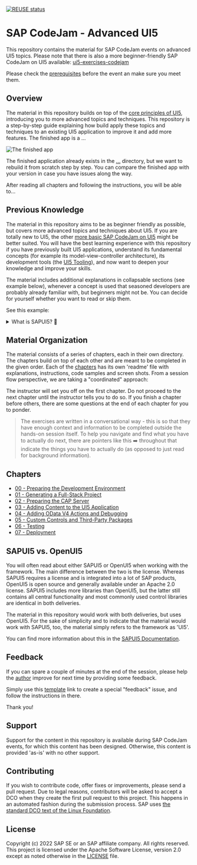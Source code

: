 [![REUSE status](https://api.reuse.software/badge/github.com/SAP-samples/ui5-advanced-exercises-codejam)](https://api.reuse.software/info/github.com/SAP-samples/ui5-advanced-exercises-codejam)

# SAP CodeJam - Advanced UI5

This repository contains the material for SAP CodeJam events on advanced UI5 topics. Please note that there is also a more beginner-friendly SAP CodeJam on UI5 available: [ui5-exercises-codejam](https://github.com/SAP-Samples/ui5-exercises-codejam)

Please check the [prerequisites](/chapters/00-prep-dev-environment/readme.md#1-prerequisites) before the event an make sure you meet them.

## Overview

The material in this repository builds on top of the [core principles of UI5](https://github.com/SAP-Samples/ui5-exercises-codejam), introducing you to more advanced topics and techniques. This repository is a step-by-step guide explaining how build apply these topics and techniques to an existing UI5 application to improve it and add more features. The finished app is a ... 

![The finished app](/finished-app.png)

The finished application already exists in the [...](...) directory, but we want to rebuild it from scratch step by step. You can compare the finished app with your version in case you have issues along the way.

After reading all chapters and following the instructions, you will be able to... 

## Previous Knowledge

The material in this repository aims to be as beginner friendly as possible, but covers more advanced topics and techniques about UI5. If you are totally new to UI5, the other [more basic SAP CodeJam on UI5](https://github.com/SAP-Samples/ui5-exercises-codejam) might be better suited. You will have the best learning experience with this repository if you have previously built UI5 applications, understand its fundamental concepts (for example its model-view-controller architecture), its development tools (the [UI5 Tooling](https://www.npmjs.com/package/@ui5/cli)), and now want to deepen your knowledge and improve your skills.

The material includes additional explanations in collapsable sections (see example below), whenever a concept is used that seasoned developers are probably already familiar with, but beginners might not be. You can decide for yourself whether you want to read or skip them.

See this example:

<details>
<summary>What is SAPUI5? 💬</summary>

<br>

> SAPUI5 is an HTML5 framework for creating cross-platform, enterprise-grade web applications in an efficient way.
>
> See this [blog post](https://blogs.sap.com/2021/08/23/what-is-sapui5/) for more information.

</details>

## Material Organization

The material consists of a series of chapters, each in their own directory. The chapters build on top of each other and are meant to be completed in the given order. Each of the [chapters](#chapters) has its own 'readme' file with explanations, instructions, code samples and screen shots. From a session flow perspective, we are taking a "coordinated" approach:

The instructor will set you off on the first chapter. Do not proceed to the next chapter until the instructor tells you to do so. If you finish a chapter before others, there are some questions at the end of each chapter for you to ponder.

> The exercises are written in a conversational way - this is so that they have enough context and information to be completed outside the hands-on session itself. To help you navigate and find what you have to actually do next, there are pointers like this ➡️ throughout that indicate the things you have to actually do (as opposed to just read for background information).

## Chapters

- [00 - Preparing the Development Environment](/chapters/00-prep-dev-environment/)
- [01 - Generating a Full-Stack Project](/chapters/01-generating-full-stack-project/)
- [02 - Preparing the CAP Server](/chapters/02-preparing-cap-server/)
- [03 - Adding Content to the UI5 Application](/chapters/03-adding-content-to-ui5-app/)
- [04 - Adding OData V4 Actions and Debugging](/chapters/04-adding-odata-v4-actions-and-debugging/)
- [05 - Custom Controls and Third-Party Packages](/chapters/05-custom-controls-and-third-party-packages/)
- [06 - Testing](/chapters/06-testing/)
- [07 - Deployment](/chapters/07-deployment/)

## SAPUI5 vs. OpenUI5

You will often read about either SAPUI5 or OpenUI5 when working with the framework. The main difference between the two is the license. Whereas SAPUI5 requires a license and is integrated into a lot of SAP products, OpenUI5 is open source and generally available under an Apache 2.0 license. SAPUI5 includes more libraries than OpenUI5, but the latter still contains all central functionality and most commonly used control libraries are identical in both deliveries.

The material in this repository would work with both deliveries, but uses OpenUI5. For the sake of simplicity and to indicate that the material would work with SAPUI5, too, the material simply refers to the framework as 'UI5'.

You can find more information about this in the [SAPUI5 Documentation](https://sapui5.hana.ondemand.com/#/topic/5982a9734748474aa8d4af9c3d8f31c0).

## Feedback

If you can spare a couple of minutes at the end of the session, please help the [author](https://github.com/nicoschoenteich) improve for next time by providing some feedback.

Simply use this [template](https://github.com/SAP-samples/ui5-advanced-exercises-codejam/issues/new?assignees=&labels=feedback&template=session-feedback-template.md&title=Session%20Feedback) link to create a special "feedback" issue, and follow the instructions in there.

Thank you!

## Support

Support for the content in this repository is available during SAP CodeJam events, for which this content has been designed. Otherwise, this content is provided 'as-is' with no other support.

## Contributing
If you wish to contribute code, offer fixes or improvements, please send a pull request. Due to legal reasons, contributors will be asked to accept a DCO when they create the first pull request to this project. This happens in an automated fashion during the submission process. SAP uses [the standard DCO text of the Linux Foundation](https://developercertificate.org/).

## License
Copyright (c) 2022 SAP SE or an SAP affiliate company. All rights reserved. This project is licensed under the Apache Software License, version 2.0 except as noted otherwise in the [LICENSE](/LICENSE) file.

